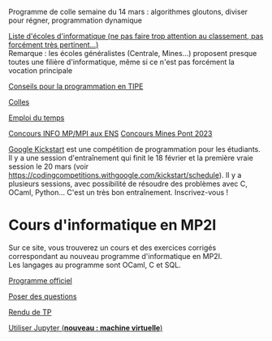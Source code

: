 Programme de colle semaine du 14 mars : algorithmes gloutons, diviser pour régner, programmation dynamique

[Liste d'écoles d'informatique (ne pas faire trop attention au classement, pas forcément très pertinent...)](https://etudiant.lefigaro.fr/etudes/ecoles-ingenieurs/classement-informatique)  
Remarque : les écoles généralistes (Centrale, Mines...) proposent presque toutes une filière d'informatique, même si ce n'est pas forcément la vocation principale

[Conseils pour la programmation en TIPE](tipe/projet_tipe.pdf)

[Colles](https://github.com/mp2i-fsm/mp2i-2021/blob/main/administratif/colles/colles.md)  

[Emploi du temps](https://github.com/mp2i-fsm/mp2i-2021/blob/main/administratif/colles/edt.md)

[Concours INFO MP/MPI aux ENS](https://diplome.di.ens.fr/informatique-ens)
[Concours Mines Pont 2023](https://www.concoursminesponts.fr/resources/pre%CC%81-Notice-MPI-2023-V1.0.pdf)

[Google Kickstart](https://codingcompetitions.withgoogle.com/kickstart) est une compétition de programmation pour les étudiants. Il y a une session d'entraînement qui finit le 18 février et la première vraie session le 20 mars (voir https://codingcompetitions.withgoogle.com/kickstart/schedule). Il y a plusieurs sessions, avec possibilité de résoudre des problèmes avec C, OCaml, Python... C'est un très bon entraînement. Inscrivez-vous !

# Cours d'informatique en MP2I

Sur ce site, vous trouverez un cours et des exercices corrigés correspondant au nouveau programme d'informatique en MP2I.  
Les langages au programme sont OCaml, C et SQL.  

[Programme officiel](https://prepas.org/index.php?document=73)

[Poser des questions](https://github.com/mp2i-fsm/mp2i-2021/discussions)

[Rendu de TP](https://mp2i-fsm.github.io/mp2i-2021/0_intro/2_rendu_tp)

[Utiliser Jupyter (**nouveau : machine virtuelle**)](https://mp2i-fsm.github.io/mp2i-2021/0_intro/install)
